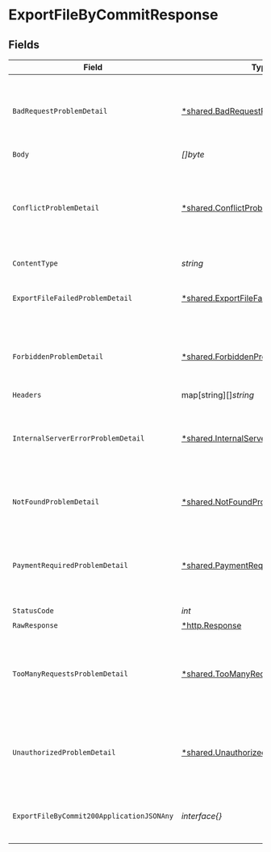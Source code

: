 # ExportFileByCommitResponse


## Fields

| Field                                                                                               | Type                                                                                                | Required                                                                                            | Description                                                                                         |
| --------------------------------------------------------------------------------------------------- | --------------------------------------------------------------------------------------------------- | --------------------------------------------------------------------------------------------------- | --------------------------------------------------------------------------------------------------- |
| `BadRequestProblemDetail`                                                                           | [*shared.BadRequestProblemDetail](../../models/shared/badrequestproblemdetail.md)                   | :heavy_minus_sign:                                                                                  | The server could not understand the request due to invalid syntax.                                  |
| `Body`                                                                                              | *[]byte*                                                                                            | :heavy_minus_sign:                                                                                  | N/A                                                                                                 |
| `ConflictProblemDetail`                                                                             | [*shared.ConflictProblemDetail](../../models/shared/conflictproblemdetail.md)                       | :heavy_minus_sign:                                                                                  | This response is sent when a request conflicts with the current state of the server.                |
| `ContentType`                                                                                       | *string*                                                                                            | :heavy_check_mark:                                                                                  | N/A                                                                                                 |
| `ExportFileFailedProblemDetail`                                                                     | [*shared.ExportFileFailedProblemDetail](../../models/shared/exportfilefailedproblemdetail.md)       | :heavy_minus_sign:                                                                                  | The server could not export the file contents requested.                                            |
| `ForbiddenProblemDetail`                                                                            | [*shared.ForbiddenProblemDetail](../../models/shared/forbiddenproblemdetail.md)                     | :heavy_minus_sign:                                                                                  | The client does not have permissions to access the content.                                         |
| `Headers`                                                                                           | map[string][]*string*                                                                               | :heavy_minus_sign:                                                                                  | N/A                                                                                                 |
| `InternalServerErrorProblemDetail`                                                                  | [*shared.InternalServerErrorProblemDetail](../../models/shared/internalservererrorproblemdetail.md) | :heavy_minus_sign:                                                                                  | The server has encountered a situation it doesn't know how to handle.                               |
| `NotFoundProblemDetail`                                                                             | [*shared.NotFoundProblemDetail](../../models/shared/notfoundproblemdetail.md)                       | :heavy_minus_sign:                                                                                  | The server can not find the requested resource.                                                     |
| `PaymentRequiredProblemDetail`                                                                      | [*shared.PaymentRequiredProblemDetail](../../models/shared/paymentrequiredproblemdetail.md)         | :heavy_minus_sign:                                                                                  | The client needs to provide payment to access the request content.                                  |
| `StatusCode`                                                                                        | *int*                                                                                               | :heavy_check_mark:                                                                                  | N/A                                                                                                 |
| `RawResponse`                                                                                       | [*http.Response](https://pkg.go.dev/net/http#Response)                                              | :heavy_minus_sign:                                                                                  | N/A                                                                                                 |
| `TooManyRequestsProblemDetail`                                                                      | [*shared.TooManyRequestsProblemDetail](../../models/shared/toomanyrequestsproblemdetail.md)         | :heavy_minus_sign:                                                                                  | This response is sent when the client has exhausted the request quota.                              |
| `UnauthorizedProblemDetail`                                                                         | [*shared.UnauthorizedProblemDetail](../../models/shared/unauthorizedproblemdetail.md)               | :heavy_minus_sign:                                                                                  | The client must authenticate itself to get the requested response.                                  |
| `ExportFileByCommit200ApplicationJSONAny`                                                           | *interface{}*                                                                                       | :heavy_minus_sign:                                                                                  | The exported OpenAPI or JSON Schema file.                                                           |
